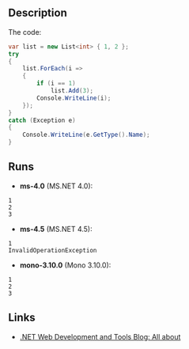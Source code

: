 ## Description

The code:

```cs
var list = new List<int> { 1, 2 };
try
{
    list.ForEach(i =>
    {
        if (i == 1)
            list.Add(3);
        Console.WriteLine(i);
    });
}
catch (Exception e)
{
    Console.WriteLine(e.GetType().Name);
}
```

## Runs

* **ms-4.0** (MS.NET 4.0):
```
1
2
3
```

* **ms-4.5** (MS.NET 4.5):
```
1
InvalidOperationException
```

* **mono-3.10.0** (Mono 3.10.0):
```
1
2
3
```

## Links

* [.NET Web Development and Tools Blog: All about <httpRuntime targetFramework>](http://blogs.msdn.com/b/webdev/archive/2012/11/19/all-about-httpruntime-targetframework.aspx)